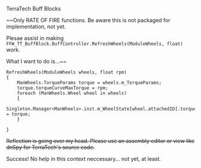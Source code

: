 TerraTech Buff Blocks

~~Only RATE OF FIRE functions.
Be aware this is not packaged for implementation, not yet.

Plesae assist in making `FFW_TT_BuffBlock.BuffController.RefreshWheels(ModuleWheels, float)` work.

What I want to do is...~~
```
RefreshWheels(ModuleWheels wheels, float rpm)
{
	ManWheels.TorqueParams torque = wheels.m_TorqueParams;
	torque.torqueCurveMaxTorque = rpm;
	foreach (ManWheels.Wheel wheel in wheels)
	{
		Singleton.Manager<ManWheels>.inst.m_WheelState[wheel.attachedID].torqueParams = torque;
	}

}
```

~~Reflection is going over my head. Please use an assembly editor or view like dnSpy for TerraTech's source code.~~

Success! No help in this context neccessary... not yet, at least.